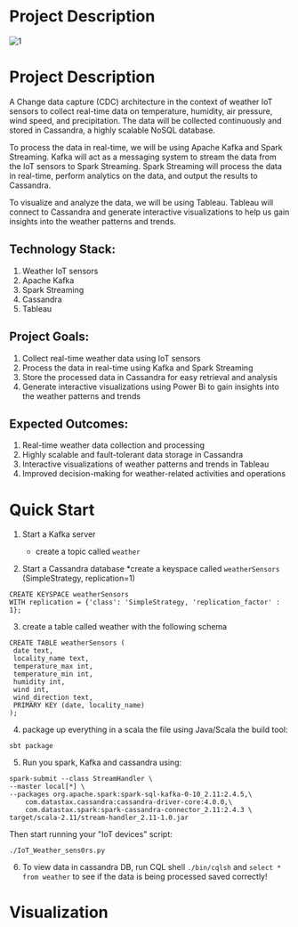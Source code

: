 # Project Description

![1](https://user-images.githubusercontent.com/69304233/221230867-09d076fd-3aae-403b-b899-aa96b7631143.png)



# Project Description

A Change data capture (CDC) architecture in the context of weather IoT sensors to collect real-time data on temperature, humidity, air pressure, wind speed, and precipitation. The data will be collected continuously and stored in Cassandra, a highly scalable NoSQL database.

To process the data in real-time, we will be using Apache Kafka and Spark Streaming. Kafka will act as a messaging system to stream the data from the IoT sensors to Spark Streaming. Spark Streaming will process the data in real-time, perform analytics on the data, and output the results to Cassandra.

To visualize and analyze the data, we will be using Tableau. Tableau will connect to Cassandra and generate interactive visualizations to help us gain insights into the weather patterns and trends.

## Technology Stack:
1. Weather IoT sensors
2. Apache Kafka
3. Spark Streaming
4. Cassandra
5. Tableau


## Project Goals:
1. Collect real-time weather data using IoT sensors
2. Process the data in real-time using Kafka and Spark Streaming
3. Store the processed data in Cassandra for easy retrieval and analysis
4. Generate interactive visualizations using Power Bi to gain insights into the weather patterns and trends

## Expected Outcomes:
1. Real-time weather data collection and processing
2. Highly scalable and fault-tolerant data storage in Cassandra
3. Interactive visualizations of weather patterns and trends in Tableau
4. Improved decision-making for weather-related activities and operations

# Quick Start

1. Start a Kafka server
    * create a topic called ```weather```
  
2. Start a Cassandra database
  *create a keyspace called ```weatherSensors``` (SimpleStrategy, replication=1)
 ```
 CREATE KEYSPACE weatherSensors
 WITH replication = {'class': 'SimpleStrategy, 'replication_factor' : 1};
 ```

3. create a table called weather with the following schema
 ```
CREATE TABLE weatherSensors (
  date text,
  locality_name text,
  temperature_max int,
  temperature_min int,
  humidity int,
  wind int,
  wind_direction text,
  PRIMARY KEY (date, locality_name)
);

 ```
4. package up everything in a scala the file using Java/Scala the build tool:
```
sbt package
```

5. Run you spark, Kafka and cassandra using: 
```
spark-submit --class StreamHandler \
--master local[*] \
--packages org.apache.spark:spark-sql-kafka-0-10_2.11:2.4.5,\
	com.datastax.cassandra:cassandra-driver-core:4.0.0,\
	com.datastax.spark:spark-cassandra-connector_2.11:2.4.3 \
target/scala-2.11/stream-handler_2.11-1.0.jar
```
Then start running your "IoT devices" script:
```
./IoT_Weather_sens0rs.py
```
6. To view data in cassandra DB, run CQL shell ```./bin/cqlsh``` and ```select * from weather``` to see if the data is being processed saved correctly!

# Visualization
